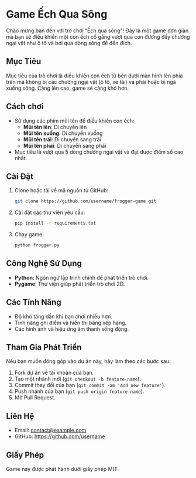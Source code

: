 # Game Ếch Qua Sông

Chào mừng bạn đến với trò chơi "Ếch qua sông"! Đây là một game đơn giản mà bạn sẽ điều khiển một con ếch cố gắng vượt qua con đường đầy chướng ngại vật như ô tô và bơi qua dòng sông để đến đích.

## Mục Tiêu

Mục tiêu của trò chơi là điều khiển con ếch từ bên dưới màn hình lên phía trên mà không bị các chướng ngại vật (ô tô, xe tải) va phải hoặc bị ngã xuống sông. Càng lên cao, game sẽ càng khó hơn.

## Cách chơi

- Sử dụng các phím mũi tên để điều khiển con ếch:
  - **Mũi tên lên**: Di chuyển lên
  - **Mũi tên xuống**: Di chuyển xuống
  - **Mũi tên trái**: Di chuyển sang trái
  - **Mũi tên phải**: Di chuyển sang phải
- Mục tiêu là vượt qua 5 dòng chướng ngại vật và đạt được điểm số cao nhất.

## Cài Đặt

1. Clone hoặc tải về mã nguồn từ GitHub:
    ```bash
    git clone https://github.com/username/frogger-game.git
    ```
2. Cài đặt các thư viện yêu cầu:
    ```bash
    pip install -r requirements.txt
    ```
3. Chạy game:
    ```bash
    python frogger.py
    ```

## Công Nghệ Sử Dụng

- **Python**: Ngôn ngữ lập trình chính để phát triển trò chơi.
- **Pygame**: Thư viện giúp phát triển trò chơi 2D.

## Các Tính Năng

- Độ khó tăng dần khi bạn chơi nhiều hơn.
- Tính năng ghi điểm và hiển thị bảng xếp hạng.
- Các hình ảnh và hiệu ứng âm thanh sống động.

## Tham Gia Phát Triển

Nếu bạn muốn đóng góp vào dự án này, hãy làm theo các bước sau:

1. Fork dự án về tài khoản của bạn.
2. Tạo một nhánh mới (`git checkout -b feature-name`).
3. Commit thay đổi của bạn (`git commit -am 'Add new feature'`).
4. Push nhánh của bạn (`git push origin feature-name`).
5. Mở Pull Request.

## Liên Hệ

- Email: contact@example.com
- GitHub: https://github.com/username

## Giấy Phép

Game này được phát hành dưới giấy phép MIT.

